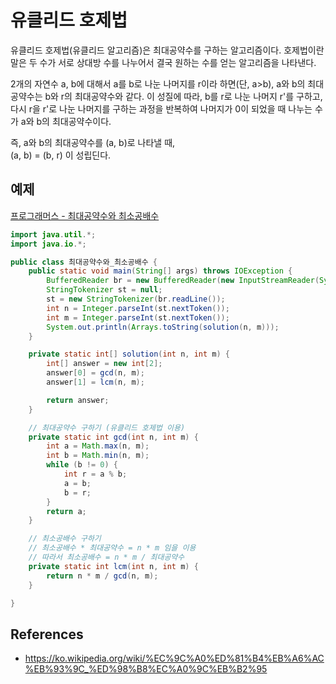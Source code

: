 # 유클리드 호제법

유클리드 호제법(유클리드 알고리즘)은 최대공약수를 구하는 알고리즘이다. 호제법이란 말은 두 수가 서로 상대방 수를 나누어서 결국 원하는 수를 얻는 알고리즘을 나타낸다.

2개의 자연수 a, b에 대해서 a를 b로 나눈 나머지를 r이라 하면(단, a>b), a와 b의 최대공약수는 b와 r의 최대공약수와 같다. 이 성질에 따라, b를 r로 나눈 나머지 r'를 구하고, 다시 r을 r'로 나눈 나머지를 구하는 과정을 반복하여 나머지가 0이 되었을 때 나누는 수가 a와 b의 최대공약수이다.

즉, a와 b의 최대공약수를 (a, b)로 나타낼 때,  
(a, b) = (b, r) 이 성립딘다.

## 예제

[프로그래머스 - 최대공약수와 최소공배수](https://school.programmers.co.kr/learn/courses/30/lessons/12940)

```java
import java.util.*;
import java.io.*;

public class 최대공약수와_최소공배수 {
    public static void main(String[] args) throws IOException {
        BufferedReader br = new BufferedReader(new InputStreamReader(System.in));
        StringTokenizer st = null;
        st = new StringTokenizer(br.readLine());
        int n = Integer.parseInt(st.nextToken());
        int m = Integer.parseInt(st.nextToken());
        System.out.println(Arrays.toString(solution(n, m)));
    }

    private static int[] solution(int n, int m) {
        int[] answer = new int[2];
        answer[0] = gcd(n, m);
        answer[1] = lcm(n, m);

        return answer;
    }

    // 최대공약수 구하기 (유클리드 호제법 이용)
    private static int gcd(int n, int m) {
        int a = Math.max(n, m);
        int b = Math.min(n, m);
        while (b != 0) {
            int r = a % b;
            a = b;
            b = r;
        }
        return a;
    }

    // 최소공배수 구하기
    // 최소공배수 * 최대공약수 = n * m 임을 이용
    // 따라서 최소공배수 = n * m / 최대공약수
    private static int lcm(int n, int m) {
        return n * m / gcd(n, m);
    }

}
```

## References

- https://ko.wikipedia.org/wiki/%EC%9C%A0%ED%81%B4%EB%A6%AC%EB%93%9C_%ED%98%B8%EC%A0%9C%EB%B2%95
